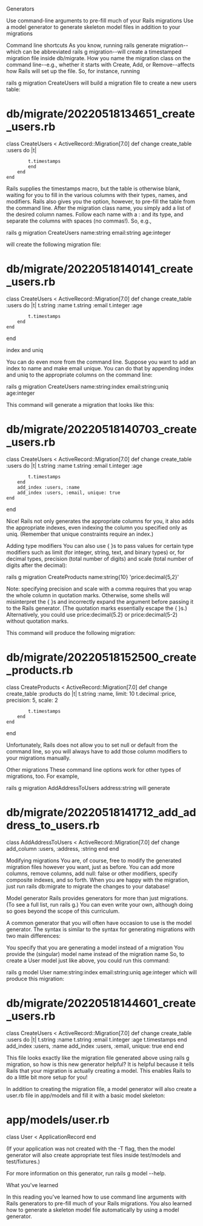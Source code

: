 Generators

Use command-line arguments to pre-fill much of your Rails migrations
Use a model generator to generate skeleton model files in addition to your migrations

Command line shortcuts
As you know, running rails generate migration--which can be abbreviated rails g migration--will create a timestamped migration file inside db/migrate. How you name the migration class on the command line--e.g., whether it starts with Create, Add, or Remove--affects how Rails will set up the file. So, for instance, running

rails g migration CreateUsers
will build a migration file to create a new users table:

# db/migrate/20220518134651_create_users.rb

class CreateUsers < ActiveRecord::Migration[7.0]
def change
create_table :users do |t|

            t.timestamps
            end
        end
    end

Rails supplies the timestamps macro, but the table is otherwise blank, waiting for you to fill in the various columns with their types, names, and modifiers. Rails also gives you the option, however, to pre-fill the table from the command line. After the migration class name, you simply add a list of the desired column names. Follow each name with a : and its type, and separate the columns with spaces (no commas!). So, e.g.,

rails g migration CreateUsers name:string email:string age:integer

will create the following migration file:

# db/migrate/20220518140141_create_users.rb

class CreateUsers < ActiveRecord::Migration[7.0]
def change
create_table :users do |t|
t.string :name
t.string :email
t.integer :age

            t.timestamps
        end
    end

end

index and uniq

You can do even more from the command line. Suppose you want to add an index to name and make email unique. You can do that by appending index and uniq to the appropriate columns on the command line:

rails g migration CreateUsers name:string:index email:string:uniq age:integer

This command will generate a migration that looks like this:

# db/migrate/20220518140703_create_users.rb

class CreateUsers < ActiveRecord::Migration[7.0]
def change
create_table :users do |t|
t.string :name
t.string :email
t.integer :age

            t.timestamps
        end
        add_index :users, :name
        add_index :users, :email, unique: true
    end

end

Nice! Rails not only generates the appropriate columns for you, it also adds the appropriate indexes, even indexing the column you specified only as uniq. (Remember that unique constraints require an index.)

Adding type modifiers
You can also use { }s to pass values for certain type modifiers such as limit (for integer, string, text, and binary types) or, for decimal types, precision (total number of digits) and scale (total number of digits after the decimal):

rails g migration CreateProducts name:string{10} 'price:decimal{5,2}'

Note: specifying precision and scale with a comma requires that you wrap the whole column in quotation marks. Otherwise, some shells will misinterpret the { }s and incorrectly expand the argument before passing it to the Rails generator. (The quotation marks essentially escape the { }s.) Alternatively, you could use price:decimal{5.2} or price:decimal(5-2) without quotation marks.

This command will produce the following migration:

# db/migrate/20220518152500_create_products.rb

class CreateProducts < ActiveRecord::Migration[7.0]
def change
create_table :products do |t|
t.string :name, limit: 10
t.decimal :price, precision: 5, scale: 2

            t.timestamps
        end
    end

end

Unfortunately, Rails does not allow you to set null or default from the command line, so you will always have to add those column modifiers to your migrations manually.

Other migrations
These command line options work for other types of migrations, too. For example,

rails g migration AddAddressToUsers address:string
will generate

# db/migrate/20220518141712_add_address_to_users.rb

class AddAddressToUsers < ActiveRecord::Migration[7.0]
def change
add_column :users, :address, :string
end
end

Modifying migrations
You are, of course, free to modify the generated migration files however you want, just as before. You can add more columns, remove columns, add null: false or other modifiers, specify composite indexes, and so forth. When you are happy with the migration, just run rails db:migrate to migrate the changes to your database!

Model generator
Rails provides generators for more than just migrations. (To see a full list, run rails g.) You can even write your own, although doing so goes beyond the scope of this curriculum.

A common generator that you will often have occasion to use is the model generator. The syntax is similar to the syntax for generating migrations with two main differences:

You specify that you are generating a model instead of a migration
You provide the (singular) model name instead of the migration name
So, to create a User model just like above, you could run this command:

rails g model User name:string:index email:string:uniq age:integer
which will produce this migration:

# db/migrate/20220518144601_create_users.rb

class CreateUsers < ActiveRecord::Migration[7.0]
def change
create_table :users do |t|
t.string :name
t.string :email
t.integer :age
t.timestamps
end
add_index :users, :name
add_index :users, :email, unique: true
end
end

This file looks exactly like the migration file generated above using rails g migration, so how is this new generator helpful? It is helpful because it tells Rails that your migration is actually creating a model. This enables Rails to do a little bit more setup for you!

In addition to creating the migration file, a model generator will also create a user.rb file in app/models and fill it with a basic model skeleton:

# app/models/user.rb

class User < ApplicationRecord
end

(If your application was not created with the -T flag, then the model generator will also create appropriate test files inside test/models and test/fixtures.)

For more information on this generator, run rails g model --help.

What you've learned

In this reading you've learned how to use command line arguments with Rails generators to pre-fill much of your Rails migrations. You also learned how to generate a skeleton model file automatically by using a model generator.
